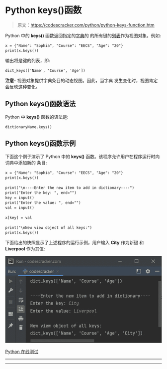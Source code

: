 # Python keys()函数

> 原文：<https://codescracker.com/python/python-keys-function.htm>

Python 中的 **keys()** 函数返回指定的[字典](/python/python-dictionary.htm)的 的所有键的[列表](/python/python-lists.htm)作为视图对象。例如:

```
x = {"Name": "Sophia", "Course": "EECS", "Age": "20"}
print(x.keys())
```

输出将是键的列表，即:

```
dict_keys(['Name', 'Course', 'Age'])
```

**注意-** 视图对象提供字典条目的动态视图。因此，当字典 发生变化时，视图肯定会反映这种变化。

## Python keys()函数语法

Python 中 **keys()** 函数的语法是:

```
dictionaryName.keys()
```

## Python keys()函数示例

下面这个例子演示了 Python 中的 **keys()** 函数。该程序允许用户在程序运行时向词典中添加新的 条目:

```
x = {"Name": "Sophia", "Course": "EECS", "Age": "20"}
print(x.keys())

print("\n----Enter the new item to add in dictionary----")
print("Enter the key: ", end="")
key = input()
print("Enter the value: ", end="")
val = input()

x[key] = val

print("\nNew view object of all keys:")
print(x.keys())
```

下面给出的快照显示了上述程序的运行示例，用户输入 **City** 作为新键 和 **Liverpool** 作为其值:

![python keys function](img/76e725970096bed49129a88ff178328e.png)

[Python 在线测试](/exam/showtest.php?subid=10)

* * *

* * *